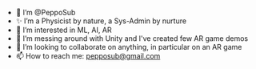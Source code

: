 - 👋 I’m @PeppoSub 
- ✨ I’m a Physicist by nature, a Sys-Admin by nurture
- 👀 I’m interested in ML, AI, AR
- 🌱 I’m messing around with Unity and I've created few AR game demos
- 💞️ I’m looking to collaborate on anything, in particular on an AR game
- 📫 How to reach me: pepposub@gmail.com

<!---
PeppoSub/PeppoSub is a ✨ special ✨ repository because its `README.md` (this file) appears on your GitHub profile.
You can click the Preview link to take a look at your changes.
--->
